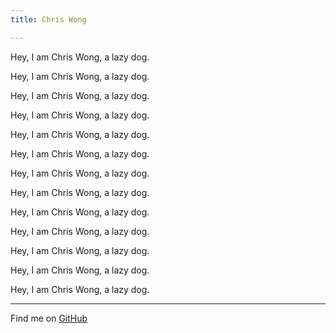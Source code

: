 ```yaml
---
title: Chris Wong

---
```


Hey, I am Chris Wong, a lazy dog.

Hey, I am Chris Wong, a lazy dog.

Hey, I am Chris Wong, a lazy dog.

Hey, I am Chris Wong, a lazy dog.

Hey, I am Chris Wong, a lazy dog.

Hey, I am Chris Wong, a lazy dog.

Hey, I am Chris Wong, a lazy dog.

Hey, I am Chris Wong, a lazy dog.

Hey, I am Chris Wong, a lazy dog.

Hey, I am Chris Wong, a lazy dog.

Hey, I am Chris Wong, a lazy dog.

Hey, I am Chris Wong, a lazy dog.

Hey, I am Chris Wong, a lazy dog.

***

Find me on [GitHub](https://github.com/cwluvani)